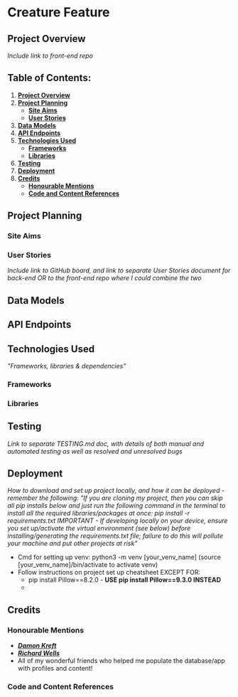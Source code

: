 # Creature Feature

## **Project Overview**

_Include link to front-end repo_

## **Table of Contents:**

1. [**Project Overview**](#project-overview)
1. [**Project Planning**](#project-planning)
    - [**Site Aims**](#site-aims)
    - [**User Stories**](#user-stories)
1. [**Data Models**](#data-models)
1. [**API Endpoints**](#api-endpoints)
1. [**Technologies Used**](#technologies-used)
    - [**Frameworks**](#frameworks)
    - [**Libraries**](#libraries)
1. [**Testing**](#testing)
1. [**Deployment**](#deployment)
1. [**Credits**](#credits)
    - [**Honourable Mentions**](#honourable-mentions)
    - [**Code and Content References**](#code-and-content-references)

## **Project Planning**

### **Site Aims**

### **User Stories**

_Include link to GitHub board, and link to separate User Stories document for back-end OR to the front-end repo where I could combine the two_

## **Data Models**

## **API Endpoints**

## **Technologies Used**

_"Frameworks, libraries & dependencies"_

### **Frameworks**

### **Libraries**

## **Testing**

_Link to separate TESTING.md doc, with details of both manual and automated testing as well as resolved and unresolved bugs_

## **Deployment**

_How to download and set up project locally, and how it can be deployed - remember the following:_
_"If you are cloning my project, then you can skip all pip installs below and just run the following command in the terminal to install all the required libraries/packages at once:
pip install -r requirements.txt
IMPORTANT - If developing locally on your device, ensure you set up/activate the virtual environment (see below) before installing/generating the requirements.txt file; failure to do this will pollute your machine and put other projects at risk"_

* Cmd for setting up venv: python3 -m venv [your_venv_name] (source [your_venv_name]/bin/activate to activate venv)
* Follow instructions on project set up cheatsheet EXCEPT FOR:
    * pip install Pillow==8.2.0 - **USE pip install Pillow==9.3.0 INSTEAD**
    * 

## **Credits**

### **Honourable Mentions**

* [**_Damon Kreft_**](https://github.com/damon-kreft)
* [**_Richard Wells_**](https://github.com/D0nni387)
* All of my wonderful friends who helped me populate the database/app with profiles and content!

### Code and Content References

